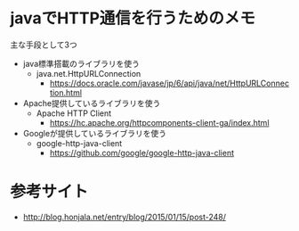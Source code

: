 <!-- vi: set expandtab sw=2 ts=2 softtabstop=2 : -->
# javaでHTTP通信を行うためのメモ

主な手段として3つ
* java標準搭載のライブラリを使う
  + java.net.HttpURLConnection
    - https://docs.oracle.com/javase/jp/6/api/java/net/HttpURLConnection.html
* Apache提供しているライブラリを使う
  + Apache HTTP Client
    - https://hc.apache.org/httpcomponents-client-ga/index.html
* Googleが提供しているライブラリを使う
  + google-http-java-client
    - https://github.com/google/google-http-java-client


# 参考サイト
* http://blog.honjala.net/entry/blog/2015/01/15/post-248/
